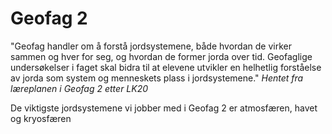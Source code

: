 # Geofag 2

"Geofag handler om å forstå jordsystemene, både hvordan de virker sammen og hver for seg, og hvordan de former jorda over tid. Geofaglige undersøkelser i faget skal bidra til at elevene utvikler en helhetlig forståelse av jorda som system og menneskets plass i jordsystemene." *Hentet fra læreplanen i Geofag 2 etter LK20*

De viktigste jordsystemene vi jobber med i Geofag 2 er atmosfæren, havet og kryosfæren
